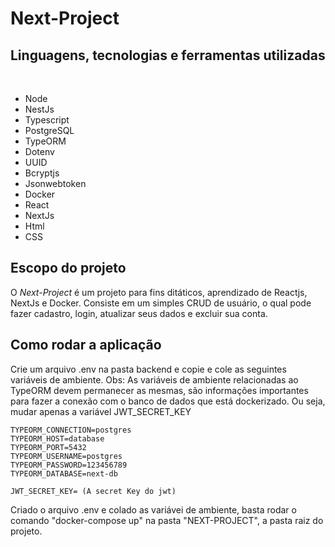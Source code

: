 # Next-Project

## Linguagens, tecnologias e ferramentas utilizadas

<br>

- Node
- NestJs 
- Typescript
- PostgreSQL
- TypeORM
- Dotenv
- UUID
- Bcryptjs
- Jsonwebtoken
- Docker
- React
- NextJs
- Html
- CSS

## Escopo do projeto

O *Next-Project* é um projeto para fins ditáticos, aprendizado de Reactjs, NextJs e Docker. Consiste em um simples CRUD de usuário, o qual pode 
fazer cadastro, login, atualizar seus dados e excluir sua conta.

## Como rodar a aplicação

Crie um arquivo .env na pasta backend e copie e cole as seguintes variáveis de ambiente.
Obs: As variáveis de ambiente relacionadas ao TypeORM devem permanecer as mesmas, são informações importantes para fazer a conexão com o banco de dados que está dockerizado. Ou seja, mudar apenas a variável JWT_SECRET_KEY

```
TYPEORM_CONNECTION=postgres
TYPEORM_HOST=database
TYPEORM_PORT=5432
TYPEORM_USERNAME=postgres
TYPEORM_PASSWORD=123456789
TYPEORM_DATABASE=next-db

JWT_SECRET_KEY= (A secret Key do jwt)
```
Criado o arquivo .env e colado as variávei de ambiente, basta rodar o comando "docker-compose up" na pasta "NEXT-PROJECT", a pasta raiz do projeto.